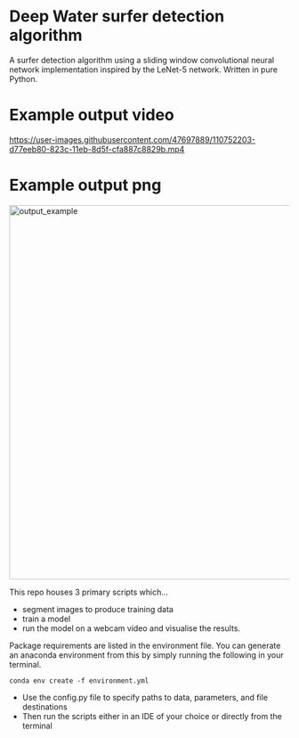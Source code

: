 # Deep Water surfer detection algorithm

A surfer detection algorithm using a sliding window convolutional neural network implementation inspired by the LeNet-5 network. Written in pure Python.

# Example output video
https://user-images.githubusercontent.com/47697889/110752203-d77eeb80-823c-11eb-8d5f-cfa887c8829b.mp4


# Example output png
<img width="672" alt="output_example" src="https://user-images.githubusercontent.com/47697889/110666284-14a59800-81c1-11eb-9b3e-32579e49cde6.png">


This repo houses 3 primary scripts which...
- segment images to produce training data
- train a model
- run the model on a webcam video and visualise the results.

Package requirements are listed in the environment file. You can generate an anaconda environment from this by simply running the following in your terminal.

```
conda env create -f environment.yml
```

- Use the config.py file to specify paths to data, parameters, and file destinations 
- Then run the scripts either in an IDE of your choice or directly from the terminal
